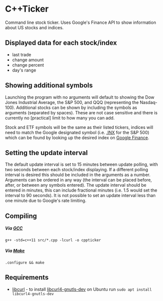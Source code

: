 # C++Ticker

Command line stock ticker. Uses Google's Finance API to show information about US stocks and indices.

## Displayed data for each stock/index

* last trade
* change amount
* change percent
* day's range

## Showing additional symbols

Launching the program with no arguments will default to showing the Dow Jones Industrial Average, the S&P 500, and QQQ (representing the Nasdaq-100). Additional stocks can be shown by including the symbols as arguments (separated by spaces). These are not case sensitive and there is currently no [practical] limit to how many you can add.

Stock and ETF symbols will be the same as their listed tickers, indices will need to match the Google designated symbol (i.e. [.INX](https://www.google.com/finance?q=INDEXSP:.INX) for the S&P 500) which can be found by looking up the desired index on [Google Finance](https://www.google.com/finance).

## Setting the update interval

The default update interval is set to 15 minutes between update polling, with two seconds between each stock/index displaying. If a different polling interval is desired this should be included in the arguments as a number. Arguments can be ordered in any way (the interval can be placed before, after, or between any symbols entered). The update interval should be entered in minutes, this can include fractional minutes (i.e. 1.5 would set the interval to 90 seconds). It is not possible to set an update interval less than one minute due to Google's rate limiting.

## Compiling

##### Via [GCC](https://gcc.gnu.org/onlinedocs/gcc-5.4.0/gcc/G_002b_002b-and-GCC.html)
`g++ -std=c++11 src/*.cpp -lcurl -o cppticker`

##### Via [Make](https://www.gnu.org/software/make/manual/make.html)
`.configure && make`

## Requirements

* [libcurl](https://curl.haxx.se/libcurl/) - to install [libcurl4-gnutls-dev](https://packages.ubuntu.com/xenial/libcurl4-gnutls-dev) on Ubuntu run `sudo apt install libcurl4-gnutls-dev`

